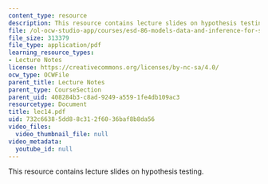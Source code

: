 ```yaml
---
content_type: resource
description: This resource contains lecture slides on hypothesis testing.
file: /ol-ocw-studio-app/courses/esd-86-models-data-and-inference-for-socio-technical-systems-spring-2007/732c66385dd88c312f6036baf8b8da56_lec14.pdf
file_size: 313379
file_type: application/pdf
learning_resource_types:
- Lecture Notes
license: https://creativecommons.org/licenses/by-nc-sa/4.0/
ocw_type: OCWFile
parent_title: Lecture Notes
parent_type: CourseSection
parent_uid: 408284b3-c8ad-9249-a559-1fe4db109ac3
resourcetype: Document
title: lec14.pdf
uid: 732c6638-5dd8-8c31-2f60-36baf8b8da56
video_files:
  video_thumbnail_file: null
video_metadata:
  youtube_id: null
---
```

This resource contains lecture slides on hypothesis testing.